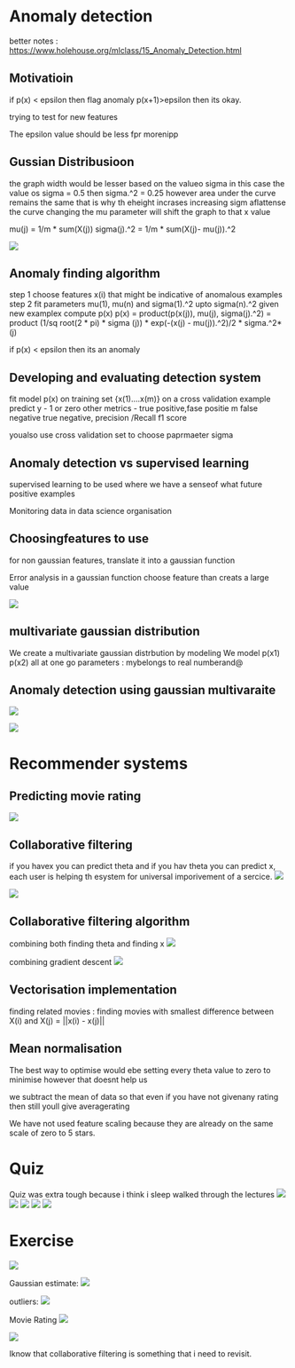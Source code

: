 # Anomaly detection

better notes :
https://www.holehouse.org/mlclass/15_Anomaly_Detection.html


## Motivatioin

if p(x) < epsilon then flag anomaly
p(x+1)>epsilon then its okay.

trying to test for new features

The epsilon value should be less fpr morenipp

## Gussian Distribusioon
the graph width would be lesser based on the valueo sigma 
in this case the value os sigma = 0.5
then sigma.^2 = 0.25
however area under the curve remains the same 
that is why th eheight incrases
increasing sigm aflattense the curve
changing the mu parameter will shift the graph to that x value

mu(j) = 1/m * sum(X(j))
sigma(j).^2 = 1/m * sum(X(j)- mu(j)).^2

![](gaussian.png)

## Anomaly finding algorithm

step 1 choose features x(i) that might be indicative of anomalous examples
step 2 fit parameters mu(1), mu(n) and sigma(1).^2 upto sigma(n).^2
given new examplex compute p(x)
p(x) = product(p(x(j)), mu(j), sigma(j).^2) = product (1/sq root(2 * pi) * sigma (j)) * exp(-(x(j) - mu(j)).^2)/2 * sigma.^2*(j)

if p(x) < epsilon then its an anomaly

## Developing and evaluating detection system

fit model p(x) on training set {x(1)....x(m)}
on a cross validation example predict y - 1 or zero
other metrics -  true positive,fase positie m false negative true negative, precision /Recall
f1 score

youalso use cross validation set to choose paprmaeter sigma

## Anomaly detection vs supervised learning

supervised learning to be used where we have a senseof what future positive examples 

Monitoring data in data science organisation

## Choosingfeatures to use

for non gaussian features, translate it into a gaussian function

Error analysis in a gaussian function
choose feature than creats a large value

![](multivariate_ex.png)

## multivariate gaussian distribution

We create a multivariate gaussian distrbution by modeling
We model p(x1) p(x2) all at one go
parameters : mybelongs to real numberand@

## Anomaly detection using gaussian multivaraite

![](difference_between_original_and_multivariate.png)

![](difference_2.png)



# Recommender systems

## Predicting movie rating
![](optimisation_cf.png)

## Collaborative filtering
if you havex you can predict theta and if you hav theta you can predict x, each user is helping th esystem for universal imporivement of a sercice.
![](gradient_descent.png)
 
![](collaborative_filtering.png) 

## Collaborative filtering algorithm

combining both finding theta and finding x
![](combining_theta_x.png)

combining gradient descent
![](combining_gradient_descent.png)

## Vectorisation implementation 

finding related movies :
finding movies with smallest difference between X(i) and X(j) = ||x(i) - x(j)||

## Mean normalisation

The best way to optimise would ebe setting every theta value to zero to minimise however that doesnt help us

we subtract the mean of data so that even if you have not givenany rating then still youll give averagerating

We have not used feature scaling because they are already on the same scale of zero to 5 stars.

# Quiz
Quiz was extra tough because i think i sleep walked through the lectures
![](quiz1.png)
![](quiz2.png)
![](quiz3.png)
![](quiz4.png)
![](quiz5.png)
# Exercise

![](the_dataset.png)

Gaussian estimate:
![](gaussian_estimate.png)

outliers:
![](anomaly_detected.png)

Movie Rating
![](movie_rating1.png)

![](movie_rating2.png)

Iknow that collaborative filtering is something that i need to revisit.







